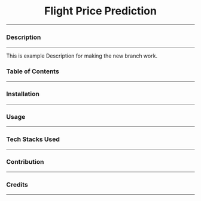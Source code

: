 # <center>Flight Price Prediction</center>

<hr>

### Description
<hr>
This is example Description for making the new branch work.

### Table of Contents
<hr>

### Installation
<hr>

### Usage
<hr>

### Tech Stacks Used
<hr>

### Contribution
<hr>

### Credits
<hr>

